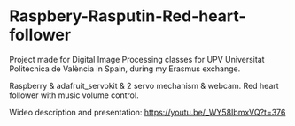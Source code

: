 # Raspbery-Rasputin-Red-heart-follower

Project made for  Digital Image Processing classes for UPV Universitat Politècnica de València in Spain, during my Erasmus exchange. 

Raspberry & adafruit_servokit & 2 servo mechanism &amp; webcam. Red heart follower with music volume control. 



Wideo description and presentation:
https://youtu.be/_WY58IbmxVQ?t=376
